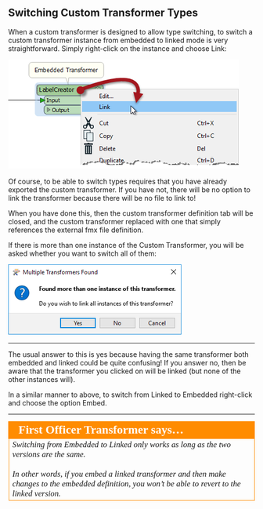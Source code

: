 ## Switching Custom Transformer Types #

When a custom transformer is designed to allow type switching, to switch a custom transformer instance from embedded to linked mode is very straightforward. Simply right-click on the instance and choose Link:

![](./Images/Img5.039.CustomTransformerConvertToLinked.png) 

Of course, to be able to switch types requires that you have already exported the custom transformer. If you have not, there will be no option to link the transformer because there will be no file to link to!

When you have done this, then the custom transformer definition tab will be closed, and the custom transformer replaced with one that simply references the external fmx file definition.

If there is more than one instance of the Custom Transformer, you will be asked whether you want to switch all of them:

![](./Images/Img5.040.CustomTransformerConvertAllToLinked.png)

---

The usual answer to this is yes because having the same transformer both embedded and linked could be quite confusing! If you answer no, then be aware that the transformer you clicked on will be linked (but none of the other instances will).

In a similar manner to above, to switch from Linked to Embedded right-click and choose the option Embed. 

---

<table style="border-spacing: 0px">
<tr>
<td style="vertical-align:middle;background-color:darkorange;border: 2px solid darkorange">
<i class="fa fa-quote-left fa-lg fa-pull-left fa-fw" style="color:white;padding-right: 12px;vertical-align:text-top"></i>
<span style="color:white;font-size:x-large;font-weight: bold;font-family:serif">First Officer Transformer says…</span>
</td>
</tr>

<tr>
<td style="border: 1px solid darkorange">
<span style="font-family:serif; font-style:italic; font-size:larger">
Switching from Embedded to Linked only works as long as the two versions are the same.
<br><br>In other words, if you embed a linked transformer and then make changes to the embedded definition, you won’t be able to revert to the linked version.
</span>
</td>
</tr>
</table>
